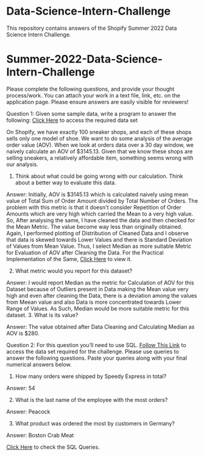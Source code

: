 # Data-Science-Intern-Challenge
This repository contains answers of the Shopify Summer 2022 Data Science Intern Challenge.
# Summer-2022-Data-Science-Intern-Challenge

Please complete the following questions, and provide your thought process/work. You can attach your work in a text file, link, etc. on the application page. Please ensure answers are easily visible for reviewers!

Question 1: Given some sample data, write a program to answer the following: [Click Here](https://github.com/sumitr12/Data-Science-Intern-Challenge/blob/main/Data_Science_Intern_Challenge_DataSet.csv) to access the required data set

On Shopify, we have exactly 100 sneaker shops, and each of these shops sells only one model of shoe. We want to do some analysis of the average order value (AOV). When we look at orders data over a 30 day window, we naively calculate an AOV of $3145.13. Given that we know these shops are selling sneakers, a relatively affordable item, something seems wrong with our analysis. 

1. Think about what could be going wrong with our calculation. Think about a better way to evaluate this data. 

Answer:
Initially, AOV is $3145.13 which is calculated naively using mean value of Total Sum of Order Amount divided by Total Number of Orders. The problem with this metric is that it doesn't consider Repetition of Order Amounts which are very high which carried the Mean to a very high value.
So, After analysing the same, I have cleaned the data and then checked for the Mean Metric. The value become way less than originally obtained. 
Again, I performed plotting of Distribution of Cleaned Data and I observe that data is skewed towards Lower Values and there is Standard Deviation of Values from Mean Value.
Thus, I select Median as more suitable Metric for Evaluation of AOV after Cleaning the Data.
For the Practical Implementation of the Same, [Click Here](https://github.com/sumitr12/Data-Science-Intern-Challenge/blob/main/Data_Science_Intern_Challenge.ipynb) to view it.

2. What metric would you report for this dataset?

Answer:
I would report Median as the metric for Calculation of AOV for this Dataset because of Outliers present in Data making the Mean value very high and even after cleaning the Data, there is a deviation among the values from Meean value and also Data is more concentrated towards Lower Range of Values. As Such, Median would be more suitable metric for this dataset.
3. What is its value?

Answer:
The value obtained after Data Cleaning and Calculating Median as AOV is $280.

Question 2: For this question you’ll need to use SQL. [Follow This Link](https://www.w3schools.com/SQL/TRYSQL.ASP?FILENAME=TRYSQL_SELECT_ALL) to access the data set required for the challenge. Please use queries to answer the following questions. Paste your queries along with your final numerical answers below.

1. How many orders were shipped by Speedy Express in total? 

Answer: 54

2. What is the last name of the employee with the most orders?

Answer: Peacock

3. What product was ordered the most by customers in Germany?

Answer: Boston Crab Meat

[Click Here](https://github.com/sumitr12/Data-Science-Intern-Challenge/blob/main/Data_Science_Intern.sql) to check the SQL Queries.

